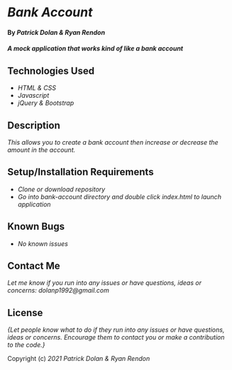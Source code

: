 # _Bank Account_

#### By _**Patrick Dolan & Ryan Rendon**_

#### _A mock application that works kind of like a bank account_

## Technologies Used

* _HTML & CSS_
* _Javascript_
* _jQuery & Bootstrap_

## Description

_This allows you to create a bank account then increase or decrease the amount in the account._

## Setup/Installation Requirements

* _Clone or download repository_
* _Go into bank-account directory and double click index.html to launch application_


## Known Bugs

* _No known issues_

## Contact Me

_Let me know if you run into any issues or have questions, ideas or concerns:_
_dolanp1992@gmail.com_

## License

_{Let people know what to do if they run into any issues or have questions, ideas or concerns.  Encourage them to contact you or make a contribution to the code.}_

Copyright (c) _2021_ _Patrick Dolan & Ryan Rendon_


